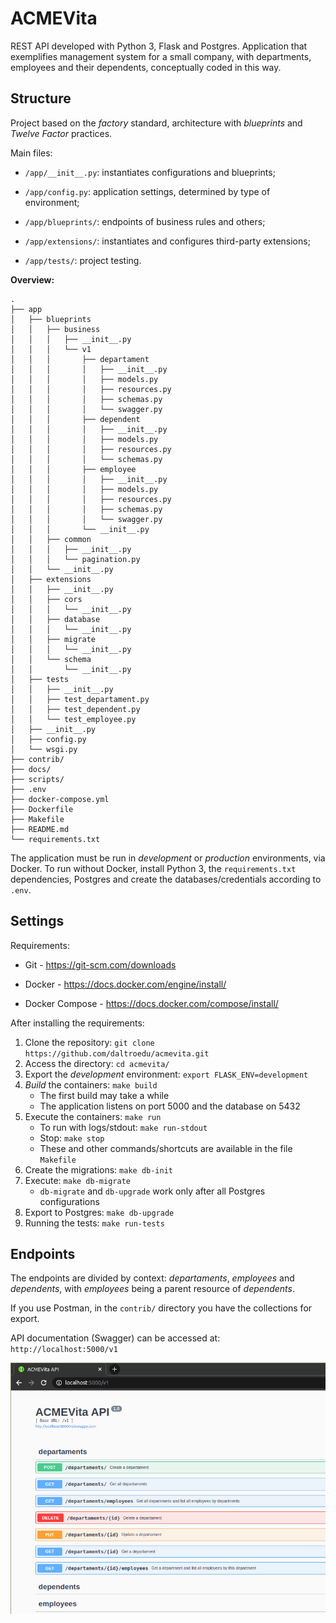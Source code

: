 # ACMEVita

REST API developed with Python 3, Flask and Postgres. Application that exemplifies management system for a small company, with departments, employees and their dependents, conceptually coded in this way.

## Structure

Project based on the *factory* standard, architecture with *blueprints* and *Twelve Factor* practices.

Main files:

* ```/app/__init__.py```: instantiates configurations and blueprints;

* ```/app/config.py```: application settings, determined by type of environment;

* ```/app/blueprints/```: endpoints of business rules and others;

* ```/app/extensions/```: instantiates and configures third-party extensions;

* ```/app/tests/```: project testing.

**Overview:**

```
.
├── app
│   ├── blueprints
│   │   ├── business
│   │   │   ├── __init__.py
│   │   │   └── v1
│   │   │       ├── departament
│   │   │       │   ├── __init__.py
│   │   │       │   ├── models.py
│   │   │       │   ├── resources.py
│   │   │       │   ├── schemas.py
│   │   │       │   └── swagger.py
│   │   │       ├── dependent
│   │   │       │   ├── __init__.py
│   │   │       │   ├── models.py
│   │   │       │   ├── resources.py
│   │   │       │   └── schemas.py
│   │   │       ├── employee
│   │   │       │   ├── __init__.py
│   │   │       │   ├── models.py
│   │   │       │   ├── resources.py
│   │   │       │   ├── schemas.py
│   │   │       │   └── swagger.py
│   │   │       └── __init__.py
│   │   ├── common
│   │   │   ├── __init__.py
│   │   │   └── pagination.py
│   │   └── __init__.py
│   ├── extensions
│   │   ├── __init__.py
│   │   ├── cors
│   │   │   └── __init__.py
│   │   ├── database
│   │   │   └── __init__.py
│   │   ├── migrate
│   │   │   └── __init__.py
│   │   └── schema
│   │       └── __init__.py
│   ├── tests
│   │   ├── __init__.py
│   │   ├── test_departament.py
│   │   ├── test_dependent.py
│   │   └── test_employee.py
│   ├── __init__.py
│   ├── config.py
│   └── wsgi.py
├── contrib/
├── docs/
├── scripts/
├── .env
├── docker-compose.yml
├── Dockerfile
├── Makefile
├── README.md
└── requirements.txt
```

The application must be run in *development* or *production* environments, via Docker. To run without Docker, install Python 3, the `requirements.txt` dependencies, Postgres and create the databases/credentials according to `.env`.

## Settings

Requirements:

* Git - https://git-scm.com/downloads

* Docker - https://docs.docker.com/engine/install/

* Docker Compose - https://docs.docker.com/compose/install/

After installing the requirements:

1. Clone the repository: `git clone https://github.com/daltroedu/acmevita.git`
2. Access the directory: `cd acmevita/`
3. Export the *development* environment: `export FLASK_ENV=development`
4. *Build* the containers: `make build`
    * The first build may take a while
    * The application listens on port 5000 and the database on 5432
5. Execute the containers: `make run`
    * To run with logs/stdout: `make run-stdout`
    * Stop: `make stop`
    * These and other commands/shortcuts are available in the file `Makefile`
6. Create the migrations: `make db-init`
7. Execute: `make db-migrate`
	* `db-migrate` and `db-upgrade` work only after all Postgres configurations
8. Export to Postgres: `make db-upgrade`
9. Running the tests: `make run-tests`

## Endpoints

The endpoints are divided by context: *departaments*, *employees* and *dependents*, with *employees* being a parent resource of *dependents*.

If you use Postman, in the `contrib/` directory you have the collections for export.

API documentation (Swagger) can be accessed at: `http://localhost:5000/v1`

![swagger](docs/imgs/swagger.png)
